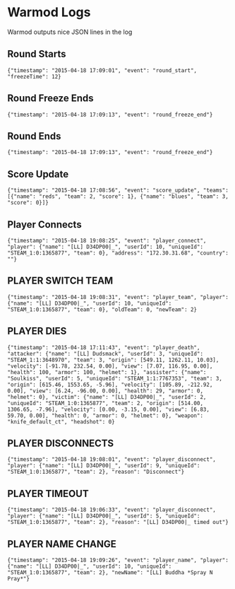 # Warmod Logs

Warmod outputs nice JSON lines in the log

## Round Starts
`{"timestamp": "2015-04-18 17:09:01", "event": "round_start", "freezeTime": 12}`

## Round Freeze Ends
`{"timestamp": "2015-04-18 17:09:13", "event": "round_freeze_end"}`
	
## Round Ends
`{"timestamp": "2015-04-18 17:09:13", "event": "round_freeze_end"}`
	
## Score Update
`{"timestamp": "2015-04-18 17:08:56", "event": "score_update", "teams": [{"name": "reds", "team": 2, "score": 1}, {"name": "blues", "team": 3, "score": 0}]}`

## Player Connects
```
{"timestamp": "2015-04-18 19:08:25", "event": "player_connect", "player": {"name": "[LL] D34DP00|_", "userId": 10, "uniqueId": "STEAM_1:0:1365877", "team": 0}, "address": "172.30.31.68", "country": ""}
```
	
## PLAYER SWITCH TEAM
`{"timestamp": "2015-04-18 19:08:31", "event": "player_team", "player": {"name": "[LL] D34DP00|_", "userId": 10, "uniqueId": "STEAM_1:0:1365877", "team": 0}, "oldTeam": 0, "newTeam": 2}`
	
## PLAYER DIES
```
{"timestamp": "2015-04-18 17:11:43", "event": "player_death", "attacker": {"name": "[LL] Dudsmack", "userId": 3, "uniqueId": "STEAM_1:1:3648970", "team": 3, "origin": [549.11, 1262.11, 10.03], "velocity": [-91.78, 232.54, 0.00], "view": [7.07, 116.95, 0.00], "health": 100, "armor": 100, "helmet": 1}, "assister": {"name": "Soulkiss", "userId": 5, "uniqueId": "STEAM_1:1:7767353", "team": 3, "origin": [615.46, 1553.65, -5.96], "velocity": [105.89, -212.92, 0.00], "view": [6.24, -96.00, 0.00], "health": 29, "armor": 0, "helmet": 0}, "victim": {"name": "[LL] D34DP00|_", "userId": 2, "uniqueId": "STEAM_1:0:1365877", "team": 2, "origin": [514.00, 1306.65, -7.96], "velocity": [0.00, -3.15, 0.00], "view": [6.83, 59.70, 0.00], "health": 0, "armor": 0, "helmet": 0}, "weapon": "knife_default_ct", "headshot": 0}
```
	
## PLAYER DISCONNECTS
```
{"timestamp": "2015-04-18 19:08:01", "event": "player_disconnect", "player": {"name": "[LL] D34DP00|_", "userId": 9, "uniqueId": "STEAM_1:0:1365877", "team": 2}, "reason": "Disconnect"}
```
	
## PLAYER TIMEOUT
```
{"timestamp": "2015-04-18 19:06:33", "event": "player_disconnect", "player": {"name": "[LL] D34DP00|_", "userId": 5, "uniqueId": "STEAM_1:0:1365877", "team": 2}, "reason": "[LL] D34DP00|_ timed out"}
```
	
## PLAYER NAME CHANGE
```
{"timestamp": "2015-04-18 19:09:26", "event": "player_name", "player": {"name": "[LL] D34DP00|_", "userId": 10, "uniqueId": "STEAM_1:0:1365877", "team": 2}, "newName": "[LL] Buddha *Spray N Pray*"}
```
